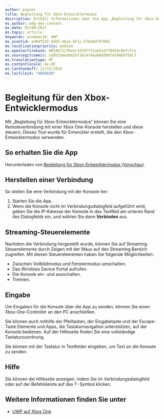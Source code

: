```yaml
---
author: payzer
title: Begleitung für Xbox-Entwicklermodus
description: Enthält Informationen über die App „Begleitung für Xbox-Entwicklermodus“.
ms.author: wdg-dev-content
ms.date: 02/08/2017
ms.topic: article
keywords: windows10, UWP
ms.assetid: ed84f232-ddb5-4ba1-bf1c-578e8df47602
ms.localizationpriority: medium
ms.openlocfilehash: 0054b71276eec33f87ff1ae51dff0d58c0efcfce
ms.sourcegitcommit: e38b334edb82bf2b1474ba686990f4299b8f59c7
ms.translationtype: MT
ms.contentlocale: de-DE
ms.lasthandoff: 11/15/2018
ms.locfileid: "6856650"
---
```

# <a name="xbox-dev-mode-companion"></a>Begleitung für den Xbox-Entwicklermodus

Mit „Begleitung für Xbox-Entwicklermodus“ können Sie eine Remoteverbindung mit einer Xbox One-Konsole herstellen und diese steuern. Dieses Tool wurde für Entwickler erstellt, die den Xbox-Entwicklermodus verwenden.

## <a name="how-to-get-the-app"></a>So erhalten Sie die App  
Herunterladen von [Begleitung für Xbox-Entwicklermodus (Vorschau)](https://www.microsoft.com/store/p/xbox-dev-mode-companion/9nblggh519cp).

## <a name="how-to-connect"></a>Herstellen einer Verbindung   
So stellen Sie eine Verbindung mit der Konsole her:

1. Starten Sie die App.   
2. Wenn die Konsole nicht im Verbindungsdialogfeld aufgeführt wird, geben Sie die IP-Adresse der Konsole in das Textfeld am unteren Rand des Dialogfelds ein, und wählen Sie dann **Verbinden** aus.

## <a name="streaming-controls"></a>Streaming-Steuerelemente
Nachdem die Verbindung hergestellt wurde, können Sie auf Streaming Steuerelemente durch Zeigen mit der Maus auf den Streaming Bereich zugreifen. Mit diesen Steuerelementen haben Sie folgende Möglichkeiten:
* Zwischen Vollbildmodus und Fenstermodus umschalten.
* Das Windows Device Portal aufrufen.
* Die Konsole ein- und ausschalten.
* Trennen.

## <a name="input"></a>Eingabe
Um Eingaben für die Konsole über die App zu senden, können Sie einen Xbox One-Controller an den PC anschließen.   
    
Sie können auch mithilfe der Pfeiltasten, der Eingabetaste und der Escape-Taste Elemente und Apps, die Tastaturnavigation unterstützen, auf der Konsole bedienen. Auf der Hilfeseite finden Sie eine vollständige Tastaturzuordnung.   
   
Sie können mit der Tastatur in Textfelder eingeben, um Text an die Konsole zu senden.   

## <a name="help"></a>Hilfe
Sie können die Hilfeseite anzeigen, indem Sie im Verbindungsdialogfeld oder auf der Befehlsleiste auf das ?- Symbol klicken.

## <a name="see-also"></a>Weitere Informationen finden Sie unter
- [UWP auf Xbox One](index.md)
